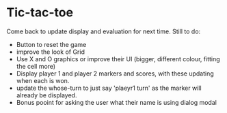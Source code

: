 # Tic-tac-toe

Come back to update display and evaluation for next time. 
Still to do: 
- Button to reset the game
- improve the look of Grid
- Use X and O graphics or improve their UI (bigger, different colour, fitting the cell more)
- Display player 1 and player 2 markers and scores, with these updating when each is won.
- update the whose-turn to just say 'plaeyr1 turn' as the marker will already be displayed.
- Bonus pooint for asking the user what their name is using dialog modal 
